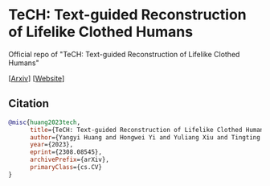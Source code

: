 # TeCH: Text-guided Reconstruction of Lifelike Clothed Humans

Official repo of "TeCH: Text-guided Reconstruction of Lifelike Clothed Humans"

[[Arxiv](https://arxiv.org/abs/2308.08545)] [[Website](https://huangyangyi.github.io/TeCH)]

## Citation

```bibtex
@misc{huang2023tech,
      title={TeCH: Text-guided Reconstruction of Lifelike Clothed Humans}, 
      author={Yangyi Huang and Hongwei Yi and Yuliang Xiu and Tingting Liao and Jiaxiang Tang and Deng Cai and Justus Thies},
      year={2023},
      eprint={2308.08545},
      archivePrefix={arXiv},
      primaryClass={cs.CV}
}
```
